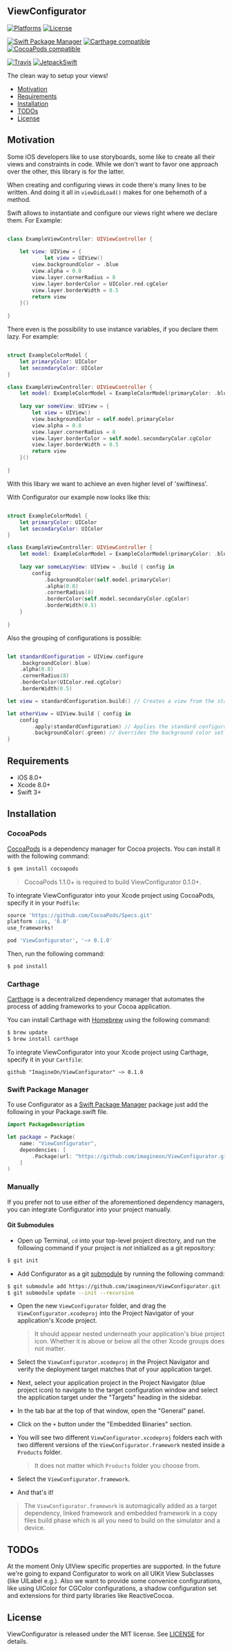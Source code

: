 ## ViewConfigurator

[![Platforms](https://img.shields.io/cocoapods/p/Configurator.svg)](https://cocoapods.org/pods/ViewConfigurator)
[![License](https://img.shields.io/cocoapods/l/Configurator.svg)](https://raw.githubusercontent.com/imagineon/ViewConfigurator/master/LICENSE)

[![Swift Package Manager](https://img.shields.io/badge/Swift%20Package%20Manager-compatible-brightgreen.svg)](https://github.com/apple/swift-package-manager)
[![Carthage compatible](https://img.shields.io/badge/Carthage-compatible-4BC51D.svg?style=flat)](https://github.com/Carthage/Carthage)
[![CocoaPods compatible](https://img.shields.io/cocoapods/v/ViewConfigurator.svg)](https://cocoapods.org/pods/ViewConfigurator)

[![Travis](https://img.shields.io/travis/imagineon/ViewConfigurator/master.svg)](https://travis-ci.org/imagineon/ViewConfigurator/branches)
[![JetpackSwift](https://img.shields.io/badge/JetpackSwift-framework-red.svg)](http://github.com/JetpackSwift/FrameworkTemplate)

The clean way to setup your views!

- [Motivation](#motivation)
- [Requirements](#requirements)
- [Installation](#installation)
- [TODOs](#todos)
- [License](#license)

## Motivation
Some iOS developers like to use storyboards, some like to create all their views and constraints in code.
While we don't want to favor one approach over the other, this library is for the latter.

When creating and configuring views in code there's many lines to be written.
And doing it all in `viewDidLoad()` makes for one behemoth of a method.

Swift allows to instantiate and configure our views right where we declare them.
For Example:

```swift

class ExampleViewController: UIViewController {
	
	let view: UIView = {
    	    let view = UIView()
		view.backgroundColor = .blue
		view.alpha = 0.8
		view.layer.cornerRadius = 8
		view.layer.borderColor = UIColor.red.cgColor
		view.layer.borderWidth = 0.5
		return view
	}()
	
}

```

There even is the possibility to use instance variables, if you declare them lazy.
For example:

```swift

struct ExampleColorModel {
    let primaryColor: UIColor
    let secondaryColor: UIColor
}

class ExampleViewController: UIViewController {
    let model: ExampleColorModel = ExampleColorModel(primaryColor: .blue, secondaryColor: .red)
    
    lazy var someView: UIView = {
        let view = UIView()
        view.backgroundColor = self.model.primaryColor
        view.alpha = 0.8
        view.layer.cornerRadius = 8
        view.layer.borderColor = self.model.secondaryColor.cgColor
        view.layer.borderWidth = 0.5
        return view
    }()
    
}
```

With this libary we want to achieve an even higher level of 'swiftiness'.

With Configurator our example now looks like this:

```swift

struct ExampleColorModel {
    let primaryColor: UIColor
    let secondaryColor: UIColor
}

class ExampleViewController: UIViewController {
    let model: ExampleColorModel = ExampleColorModel(primaryColor: .blue, secondaryColor: .red)
    
    lazy var someLazyView: UIView = .build { config in
        config
            .backgroundColor(self.model.primaryColor)
            .alpha(0.8)
            .cornerRadius(8)
            .borderColor(self.model.secondaryColor.cgColor)
            .borderWidth(0.5)
    }
    
}
```

Also the grouping of configurations is possible:

```swift

let standardConfiguration = UIView.configure
    .backgroundColor(.blue)
    .alpha(0.8)
    .cornerRadius(8)
    .borderColor(UIColor.red.cgColor)
    .borderWidth(0.5)

let view = standardConfiguration.build() // Creates a view from the standard configuration

let otherView = UIView.build { config in
    config
        .apply(standardConfiguration) // Applies the standard configuration
        .backgroundColor(.green) // Overrides the background color set by the standard configuration
}

```



## Requirements

- iOS 8.0+
- Xcode 8.0+
- Swift 3+

## Installation

### CocoaPods

[CocoaPods](http://cocoapods.org) is a dependency manager for Cocoa projects. You can install it with the following command:

```bash
$ gem install cocoapods
```

> CocoaPods 1.1.0+ is required to build ViewConfigurator 0.1.0+.

To integrate ViewConfigurator into your Xcode project using CocoaPods, specify it in your `Podfile`:

```ruby
source 'https://github.com/CocoaPods/Specs.git'
platform :ios, '8.0'
use_frameworks!

pod 'ViewConfigurator', '~> 0.1.0'
```

Then, run the following command:

```bash
$ pod install
```

### Carthage

[Carthage](https://github.com/Carthage/Carthage) is a decentralized dependency manager that automates the process of adding frameworks to your Cocoa application.

You can install Carthage with [Homebrew](http://brew.sh/) using the following command:

```bash
$ brew update
$ brew install carthage
```

To integrate ViewConfigurator into your Xcode project using Carthage, specify it in your `Cartfile`:

```ogdl
github "ImagineOn/ViewConfigurator" ~> 0.1.0
```
### Swift Package Manager

To use Configurator as a [Swift Package Manager](https://swift.org/package-manager/) package just add the following in your Package.swift file.

``` swift
import PackageDescription

let package = Package(
    name: "ViewConfigurator",
    dependencies: [
        .Package(url: "https://github.com/imagineon/ViewConfigurator.git", "0.0.1")
    ]
)
```

### Manually

If you prefer not to use either of the aforementioned dependency managers, you can integrate Configurator into your project manually.

#### Git Submodules

- Open up Terminal, `cd` into your top-level project directory, and run the following command if your project is *not* initialized as a git repository:

```bash
$ git init
```

- Add Configurator as a git [submodule](http://git-scm.com/docs/git-submodule) by running the following command:

```bash
$ git submodule add https://github.com/imagineon/ViewConfigurator.git
$ git submodule update --init --recursive
```

- Open the new `ViewConfigurator` folder, and drag the `ViewConfigurator.xcodeproj` into the Project Navigator of your application's Xcode project.

    > It should appear nested underneath your application's blue project icon. Whether it is above or below all the other Xcode groups does not matter.

- Select the `ViewConfigurator.xcodeproj` in the Project Navigator and verify the deployment target matches that of your application target.
- Next, select your application project in the Project Navigator (blue project icon) to navigate to the target configuration window and select the application target under the "Targets" heading in the sidebar.
- In the tab bar at the top of that window, open the "General" panel.
- Click on the `+` button under the "Embedded Binaries" section.
- You will see two different `ViewConfigurator.xcodeproj` folders each with two different versions of the `ViewConfigurator.framework` nested inside a `Products` folder.

    > It does not matter which `Products` folder you choose from.

- Select the `ViewConfigurator.framework`.

- And that's it!

> The `ViewConfigurator.framework` is automagically added as a target dependency, linked framework and embedded framework in a copy files build phase which is all you need to build on the simulator and a device.

## TODOs

At the moment Only UIView specific properties are supported. In the future we're going to expand Configurator to work on all UIKit View Subclasses (like UILabel e.g.).
Also we want to provide some convenice configurations, like using UIColor for CGColor configurations, a shadow configuration set and extensions for third party libraries like ReactiveCocoa.

## License

ViewConfigurator is released under the MIT license. See [LICENSE](https://github.com/imagineon/ViewConfigurator/blob/master/LICENSE) for details.
